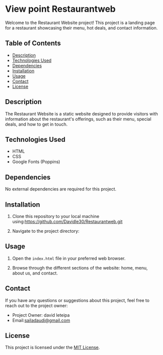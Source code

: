 # View point Restaurantweb

Welcome to the Restaurant Website project! This project is a landing page for a restaurant showcasing their menu, hot deals, and contact information.

## Table of Contents

- [Description](#description)
- [Technologies Used](#technologies-used)
- [Dependencies](#dependencies)
- [Installation](#installation)
- [Usage](#usage)
- [Contact](#contact)
- [License](#license)

## Description

The Restaurant Website is a static website designed to provide visitors with information about the restaurant's offerings, such as their menu, special deals, and how to get in touch.

## Technologies Used

- HTML
- CSS
- Google Fonts (Poppins)

## Dependencies

No external dependencies are required for this project.

## Installation

1. Clone this repository to your local machine using:https://github.com/Davidle30/Restaurantweb.git


2. Navigate to the project directory:

## Usage

1. Open the `index.html` file in your preferred web browser.

2. Browse through the different sections of the website: home, menu, about us, and contact.

## Contact

If you have any questions or suggestions about this project, feel free to reach out to the project owner:

- Project Owner: david leteipa
- Email:sailadaudi@gmail.com

## License

This project is licensed under the [MIT License](LICENSE).
